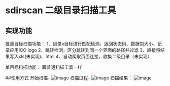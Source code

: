 # sdirscan 二级目录扫描工具
## 实现功能
批量目标扫描功能：
1、目录x目标进行匹配检测，返回状态码、数据包大小、记录应用ICO logo
2、跳转检测，区分跳转到同一个界面的路径并过滤
3、直接将结果写入xls(未实现)、html
4、自动爬取页面连接，收集二级目录（未实现）

单目标扫描功能：
跟普通扫描工具一样


##使用方式
开始扫描-
![image](https://user-images.githubusercontent.com/24539434/134306159-cb80a3f5-7375-417c-a64c-f1ea0c878522.png)
扫描过程-
![image](https://user-images.githubusercontent.com/24539434/134306948-a34d78e0-155d-411c-8bc9-0ad28de25aa6.png)
扫描结果：
![image](https://user-images.githubusercontent.com/24539434/134306598-77d735e4-769b-43a7-85f3-13dfb314bf6e.png)

